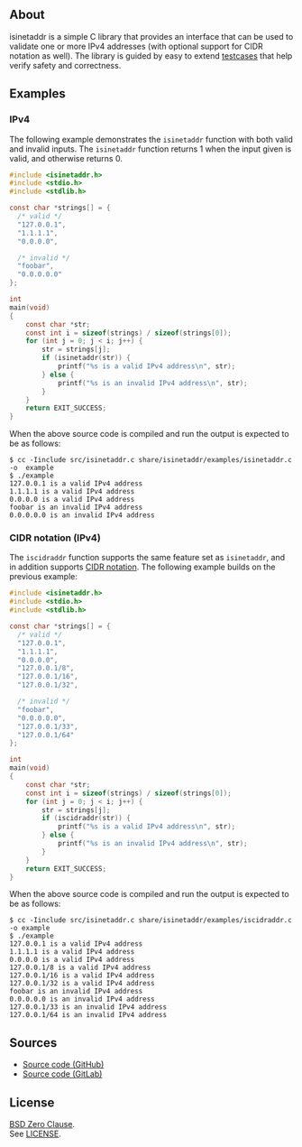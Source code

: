 ## About

isinetaddr is a simple C library that provides an interface that can
be used to validate one or more IPv4 addresses (with optional support
for CIDR notation as well). The library is guided by easy to extend
[testcases](test/) that help verify safety and correctness.

## Examples

### IPv4

The following example demonstrates the `isinetaddr` function with
both valid and invalid inputs. The `isinetaddr` function returns 1
when the input given is valid, and otherwise returns 0.

```C
#include <isinetaddr.h>
#include <stdio.h>
#include <stdlib.h>

const char *strings[] = {
  /* valid */
  "127.0.0.1",
  "1.1.1.1",
  "0.0.0.0",

  /* invalid */
  "foobar",
  "0.0.0.0.0"
};

int
main(void)
{
    const char *str;
    const int i = sizeof(strings) / sizeof(strings[0]);
    for (int j = 0; j < i; j++) {
        str = strings[j];
        if (isinetaddr(str)) {
            printf("%s is a valid IPv4 address\n", str);
        } else {
            printf("%s is an invalid IPv4 address\n", str);
        }
    }
    return EXIT_SUCCESS;
}
```

When the above source code is compiled and run the output is
expected to be as follows:

```
$ cc -Iinclude src/isinetaddr.c share/isinetaddr/examples/isinetaddr.c -o  example
$ ./example
127.0.0.1 is a valid IPv4 address
1.1.1.1 is a valid IPv4 address
0.0.0.0 is a valid IPv4 address
foobar is an invalid IPv4 address
0.0.0.0.0 is an invalid IPv4 address
```

### CIDR notation (IPv4)

The `iscidraddr` function supports the same feature set as `isinetaddr`, and
in addition supports
[CIDR notation](https://en.wikipedia.org/wiki/Classless_Inter-Domain_Routing#CIDR_notation).
The following example builds on the previous example:

```C
#include <isinetaddr.h>
#include <stdio.h>
#include <stdlib.h>

const char *strings[] = {
  /* valid */
  "127.0.0.1",
  "1.1.1.1",
  "0.0.0.0",
  "127.0.0.1/8",
  "127.0.0.1/16",
  "127.0.0.1/32",

  /* invalid */
  "foobar",
  "0.0.0.0.0",
  "127.0.0.1/33",
  "127.0.0.1/64"
};

int
main(void)
{
    const char *str;
    const int i = sizeof(strings) / sizeof(strings[0]);
    for (int j = 0; j < i; j++) {
        str = strings[j];
        if (iscidraddr(str)) {
            printf("%s is a valid IPv4 address\n", str);
        } else {
            printf("%s is an invalid IPv4 address\n", str);
        }
    }
    return EXIT_SUCCESS;
}
```

When the above source code is compiled and run the output is
expected to be as follows:

```
$ cc -Iinclude src/isinetaddr.c share/isinetaddr/examples/iscidraddr.c -o example
$ ./example
127.0.0.1 is a valid IPv4 address
1.1.1.1 is a valid IPv4 address
0.0.0.0 is a valid IPv4 address
127.0.0.1/8 is a valid IPv4 address
127.0.0.1/16 is a valid IPv4 address
127.0.0.1/32 is a valid IPv4 address
foobar is an invalid IPv4 address
0.0.0.0.0 is an invalid IPv4 address
127.0.0.1/33 is an invalid IPv4 address
127.0.0.1/64 is an invalid IPv4 address
```

## Sources

* [Source code (GitHub)](https://github.com/0x1eef/isinetaddr#readme)
* [Source code (GitLab)](https://gitlab.com/0x1eef/isinetaddr#about)

## <a id="license"> License </a>

[BSD Zero Clause](https://choosealicense.com/licenses/0bsd/).
<br>
See [LICENSE](./LICENSE).
